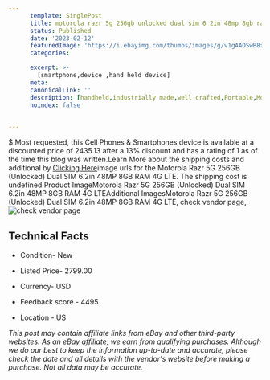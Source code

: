 ```yaml
---
      template: SinglePost
      title: motorola razr 5g 256gb unlocked dual sim 6 2in 48mp 8gb ram 4g lte
      status: Published
      date: '2023-02-12'
      featuredImage: 'https://i.ebayimg.com/thumbs/images/g/v1gAAOSwB8xfzznM/s-l225.jpg'
      categories: 

      excerpt: >-
        [smartphone,device ,hand held device]
      meta:
      canonicalLink: ''
      description: [handheld,industrially made,well crafted,Portable,Mobile,Compact,Convenient,Lightweight,Maneuverable,Man-portable,Miniature,Carriable,Hand-held,Light,Holdable,Transportable,Mobile device,Pocket-sized,On-the-go,Wireless,Cordless,Compact size,Convenient size, smartphone,device ,hand held device]
      noindex: false

        
---
```

$
    Most requested, this Cell Phones & Smartphones device is available at a discounted price of 2435.13 after a 13% discount and has a rating of 1 as of the time this blog was written.Learn More about the shipping costs and additional by [Clicking Here](https://www.ebay.com/itm/193789762453?hash=item2d1ec51b95%3Ag%3Av1gAAOSwB8xfzznM&mkevt=1&mkcid=1&mkrid=711-53200-19255-0&campid=%253CePNCampaignId%253E&customid=%253CreferenceId%253E&toolid=10049)image urls for the Motorola Razr 5G 256GB (Unlocked) Dual SIM 6.2in 48MP 8GB RAM 4G LTE. The shipping cost is undefined.Product ImageMotorola Razr 5G 256GB (Unlocked) Dual SIM 6.2in 48MP 8GB RAM 4G LTEAdditional ImagesMotorola Razr 5G 256GB (Unlocked) Dual SIM 6.2in 48MP 8GB RAM 4G LTE, check vendor page, ![check vendor page](https://origin-galleryplus.ebayimg.com/ws/web/193789762453_2_0_1/225x225.jpg,https://origin-galleryplus.ebayimg.com/ws/web/193789762453_3_0_1/225x225.jpg,https://origin-galleryplus.ebayimg.com/ws/web/193789762453_4_0_1/225x225.jpg,https://origin-galleryplus.ebayimg.com/ws/web/193789762453_5_0_1/225x225.jpg,https://origin-galleryplus.ebayimg.com/ws/web/193789762453_6_0_1/225x225.jpg,https://origin-galleryplus.ebayimg.com/ws/web/193789762453_7_0_1/225x225.jpg,https://origin-galleryplus.ebayimg.com/ws/web/193789762453_8_0_1/225x225.jpg,https://origin-galleryplus.ebayimg.com/ws/web/193789762453_9_0_1/225x225.jpg,https://origin-galleryplus.ebayimg.com/ws/web/193789762453_10_0_1/225x225.jpg,https://origin-galleryplus.ebayimg.com/ws/web/193789762453_11_0_1/225x225.jpg,https://origin-galleryplus.ebayimg.com/ws/web/193789762453_12_0_1/225x225.jpg)
    
    

 ## Technical Facts 



     
      

 - Condition- New 


      

 - Listed Price- 2799.00 


      

 - Currency- USD 


      

 - Feedback score - 4495 


      

 - Location - US 


      
      

 *_This post may contain affiliate links from eBay and other third-party websites. As an eBay affiliate, we earn from qualifying purchases. Although we do our best to keep the information up-to-date and accurate, please check the date and all details with the vendor's website before making a purchase. Not all data may be accurate._*



    
    
    
    
    